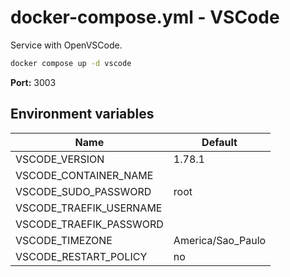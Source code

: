 # docker-compose.yml - VSCode

Service with OpenVSCode.

```bash
docker compose up -d vscode
```

**Port:** 3003

## Environment variables

| **Name**                | **Default**       |
| ----------------------- | ----------------- |
| VSCODE_VERSION          | 1.78.1            |
| VSCODE_CONTAINER_NAME   |                   |
| VSCODE_SUDO_PASSWORD    | root              |
| VSCODE_TRAEFIK_USERNAME |                   |
| VSCODE_TRAEFIK_PASSWORD |                   |
| VSCODE_TIMEZONE         | America/Sao_Paulo |
| VSCODE_RESTART_POLICY   | no                |
